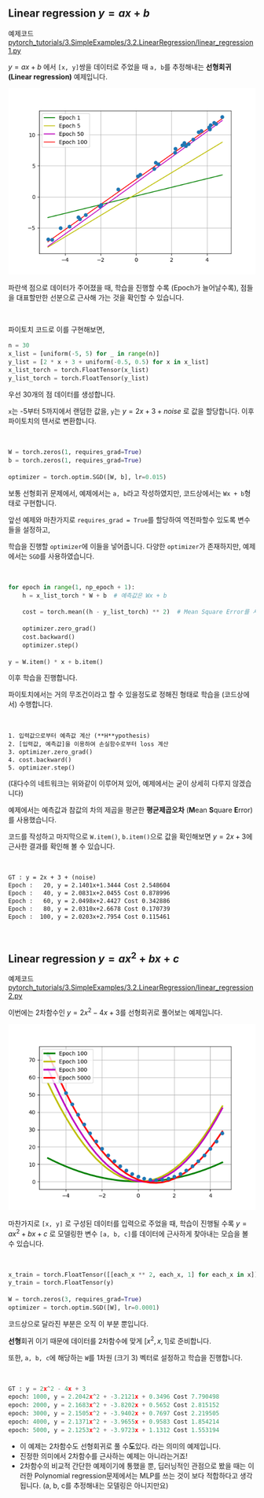 
<br>

## Linear regression $y = ax + b$

예제코드 [pytorch_tutorials/3.SimpleExamples/3.2.LinearRegression/linear_regression1.py](https://github.com/wooni-github/pytorch_tutorials/blob/main/3.SimpleExamples/3.2.LinearRegression/linear_regression1.py)

$y = ax + b$ 에서 `[x, y]`쌍을 데이터로 주었을 때 `a, b`를 추정해내는 **선형회귀 (Linear regression)** 예제입니다.

![linear_regression1_image](linear_regression1.png)

파란색 점으로 데이터가 주어졌을 때, 학습을 진행할 수록 (Epoch가 늘어날수록), 점들을 대표할만한 선분으로 근사해 가는 것을 확인할 수 있습니다.

<br>

파이토치 코드로 이를 구현해보면, 

```python
n = 30
x_list = [uniform(-5, 5) for _ in range(n)]
y_list = [2 * x + 3 + uniform(-0.5, 0.5) for x in x_list]
x_list_torch = torch.FloatTensor(x_list)
y_list_torch = torch.FloatTensor(y_list)
```

우선 30개의 점 데이터를 생성합니다. 

`x`는 -5부터 5까지에서 랜덤한 값을,
`y`는 $y = 2x + 3 + noise$ 로 값을 할당합니다. 이후 파이토치의 텐서로 변환합니다.


<br>

```python
W = torch.zeros(1, requires_grad=True)
b = torch.zeros(1, requires_grad=True)

optimizer = torch.optim.SGD([W, b], lr=0.015)
```

보통 선형회귀 문제에서, 예제에서는 `a, b`라고 작성하였지만, 코드상에서는 `Wx + b`형태로 구현합니다.

앞선 예제와 마찬가지로 `requires_grad = True`를 할당하여 역전파할수 있도록 변수들을 설정하고,

학습을 진행할 `optimizer`에 이들을 넣어줍니다. 다양한 `optimizer`가 존재하지만, 예제에서는 `SGD`를 사용하였습니다. 


<br>

```python
for epoch in range(1, np_epoch + 1):
    h = x_list_torch * W + b  # 예측값은 Wx + b

    cost = torch.mean((h - y_list_torch) ** 2)  # Mean Square Error를 사용

    optimizer.zero_grad()
    cost.backward()
    optimizer.step()
    
y = W.item() * x + b.item()
```

이후 학습을 진행합니다. 

파이토치에서는 거의 무조건이라고 할 수 있을정도로 정해진 형태로 학습을 (코드상에서) 수행합니다.

<br>

```
1. 입력값으로부터 예측값 계산 (**H**ypothesis)
2. [입력값, 예측값]을 이용하여 손실함수로부터 loss 계산
3. optimizer.zero_grad()
4. cost.backward()
5. optimizer.step()
```
(대다수의 네트워크는 위와같이 이루어져 있어, 예제에서는 굳이 상세히 다루지 않겠습니다)

예제에서는 예측값과 참값의 차의 제곱을 평균한 **평균제곱오차** (**M**ean **S**quare **E**rror)를 사용했습니다.
 
코드를 작성하고 마지막으로 `W.item()`, `b.item()`으로 값을 확인해보면 $y = 2x + 3$에 근사한 결과를 확인해 볼 수 있습니다.

<br>

```
GT : y = 2x + 3 + (noise)
Epoch :   20, y = 2.1401x+1.3444 Cost 2.548604
Epoch :   40, y = 2.0831x+2.0455 Cost 0.878996
Epoch :   60, y = 2.0498x+2.4427 Cost 0.342886
Epoch :   80, y = 2.0310x+2.6678 Cost 0.170739
Epoch :  100, y = 2.0203x+2.7954 Cost 0.115461
```

<br>

## Linear regression $y = ax^2 + bx + c$

예제코드 [pytorch_tutorials/3.SimpleExamples/3.2.LinearRegression/linear_regression2.py](https://github.com/wooni-github/pytorch_tutorials/blob/main/3.SimpleExamples/3.2.LinearRegression/linear_regression2.py)

이번에는 2차함수인 $y = 2x^2 - 4x + 3$를 선형회귀로 풀어보는 예제입니다.

![linear_regression2_image](linear_regression2.png)

마찬가지로 `[x, y]` 로 구성된 데이터를 입력으로 주었을 때, 학습이 진행될 수록 $y = ax^2 + bx + c$ 로 모델링한 변수 `[a, b, c]`를 데이터에 근사하게 찾아내는 모습을 볼 수 있습니다.

<br>

```python
x_train = torch.FloatTensor([[each_x ** 2, each_x, 1] for each_x in x])
y_train = torch.FloatTensor(y)

W = torch.zeros(3, requires_grad=True)
optimizer = torch.optim.SGD([W], lr=0.0001)
```

코드상으로 달라진 부분은 오직 이 부분 뿐입니다.

**선형**회귀 이기 때문에 데이터를 2차함수에 맞게 $[x^2, x, 1]$로 준비합니다.

또한, `a, b, c`에 해당하는 `W`를 1차원 (크기 3) 벡터로 설정하고 학습을 진행합니다.

<br>

```python
GT : y = 2x^2 - 4x + 3
epoch: 1000, y = 2.2042x^2 + -3.2121x + 0.3496 Cost 7.790498
epoch: 2000, y = 2.1683x^2 + -3.8202x + 0.5652 Cost 2.815152
epoch: 3000, y = 2.1505x^2 + -3.9402x + 0.7697 Cost 2.219505
epoch: 4000, y = 2.1371x^2 + -3.9655x + 0.9583 Cost 1.854214
epoch: 5000, y = 2.1253x^2 + -3.9723x + 1.1312 Cost 1.553194
```

* 이 예제는 2차함수도 선형회귀로 풀 수**도**있다. 라는 의미의 예제입니다.
* 진정한 의미에서 2차함수를 근사하는 예제는 아니라는거죠!
* 2차함수의 비교적 간단한 예제이기에 통했을 뿐, 딥러닝적인 관점으로 봤을 때는 이러한 Polynomial regression문제에서는 MLP를 쓰는 것이 보다 적합하다고 생각됩니다. (a, b, c를 추정해내는 모델링은 아니지만요)
